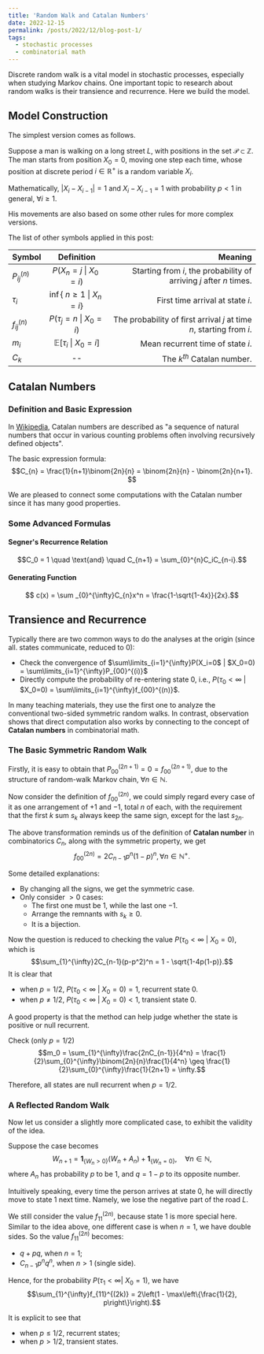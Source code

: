 ```yaml
---
title: 'Random Walk and Catalan Numbers'
date: 2022-12-15
permalink: /posts/2022/12/blog-post-1/
tags:
  - stochastic processes
  - combinatorial math
---
```


Discrete random walk is a vital model in stochastic processes, especially when studying Markov chains. One important topic to research about random walks is their transience and recurrence. Here we build the model. 

## Model Construction

The simplest version comes as follows. 

Suppose a man is walking on a long street $L$, with positions in the set $\mathcal{P}\subset\mathbb{Z}$. The man starts from position $X_0=0$, moving one step each time, whose position at discrete period $i\in \mathbb{R}^{+}$ is a random variable $X_i$. 

Mathematically, $\lvert X_i-X_{i-1}\rvert = 1$ and $X_i-X_{i-1} = 1$ with probability $p<1$ in general, $\forall i\geq 1$. 

His movements are also based on some other rules for more complex versions.

The list of other symbols applied in this post:

| Symbol  |      Definition     |  Meaning  |
|----------|:-------------:|------:|
| $P_{ij}^{(n)}$ |  $P(X_n=j$ \| $X_0=i)$ | Starting from $i$, the probability of arriving $j$ after $n$ times.  |
|$\tau_i$        |  $\inf$\{ $n\geq1$ \| $X_n=i$\} | First time arrival at state $i$.
| $f_{ij}^{(n)}$ |   $P(\tau_j=n$ \| $X_0=i)$    |   The probability of first arrival $j$ at time $n$, starting from $i$. |
|  $m_i$   |    $\mathbb{E}[\tau_i$ \| $X_0=i]$ | Mean recurrent time of state $i$.
| $C_k$ | -- |    The $k^{th}$ Catalan number. |

## Catalan Numbers

### Definition and Basic Expression

In [Wikipedia](https://en.wikipedia.org/wiki/Catalan_number), Catalan numbers are described as "a sequence of natural numbers that occur in various counting problems often involving recursively defined objects".

The basic expression formula:
$$C_{n} = \frac{1}{n+1}\binom{2n}{n} = \binom{2n}{n}  - \binom{2n}{n+1}. $$

We are pleased to connect some computations with the Catalan number since it has many good properties.

### Some Advanced Formulas
#### Segner's Recurrence Relation 
$$C_0 = 1 \quad \text{and} \quad  C_{n+1} = \sum_{0}^{n}C_iC_{n-i}.$$

#### Generating Function
$$ c(x) = \sum _{0}^{\infty}C_{n}x^n = \frac{1-\sqrt{1-4x}}{2x}.$$

## Transience and Recurrence

 Typically there are two common ways to do the analyses at the origin (since all. states communicate, reduced to $0$):
- Check the convergence of $\sum\limits_{i=1}^{\infty}P(X_i=0$ \| $X_0=0) = \sum\limits_{i=1}^{\infty}P_{00}^{(i)}$ 
- Directly compute the probability of re-entering state $0$, i.e.,  $P(\tau_0<\infty$ \| $X_0=0) = \sum\limits_{i=1}^{\infty}f_{00}^{(n)}$.

In many teaching materials, they use the first one to analyze the conventional two-sided symmetric random walks. In contrast, observation shows that direct computation also works by connecting to the concept of **Catalan numbers** in combinatorial math.

###  The Basic Symmetric Random Walk
Firstly, it is easy to obtain that $P_{00}^{(2n+1)} = 0 = f_{00}^{(2n+1)}$, due to the structure of random-walk Markov chain, $\forall n \in \mathbb{N}$.

Now consider the definition of $f_{00}^{(2n)}$, we could simply regard every case of it as one arrangement of $+1$ and $-1$, total $n$ of each, with the requirement that the first $k$ sum $s_k$ always keep the same sign, except for the last $s_{2n}$.

The above transformation reminds us of the definition of **Catalan number** in combinatorics $C_{n}$, along with the symmetric property, we get $$f_{00}^{(2n)} = 2C_{n-1}p^n(1-p)^n, \forall n \in \mathbb{N}^{+}.$$

Some detailed explanations:
- By changing all the signs, we get the symmetric case.
- Only consider $>0$ cases:
	- The first one must be $1$, while the last one $-1$.
	- Arrange the remnants with $s_k \geq 0$.
	- It is a bijection. 

Now the question is reduced to checking the value $P(\tau_0<\infty$ \| $X_0=0)$, which is 
$$\sum_{1}^{\infty}2C_{n-1}(p-p^2)^n = 1 - \sqrt{1-4p(1-p)}.$$
It is clear that
- when $p = 1/2$, $P(\tau_0<\infty$ \| $X_0=0) = 1$, recurrent state $0$.
- when $p \neq 1/2$, $P(\tau_0<\infty$ \| $X_0=0) < 1$, transient state $0$.

A good property is that the method can help judge whether the state is positive or null recurrent.

Check (only $p = 1/2$) $$m_0 = \sum_{1}^{\infty}\frac{2nC_{n-1}}{4^n}  = \frac{1}{2}\sum_{0}^{\infty}\binom{2n}{n}\frac{1}{4^n} \geq \frac{1}{2}\sum_{0}^{\infty}\frac{1}{2n+1} = \infty.$$

Therefore, all states are null recurrent when $p = 1/2$.

###  A Reflected Random Walk
Now let us consider a slightly more complicated case, to exhibit the validity of the idea.

Suppose the case becomes 
$$W_{n+1} = \mathbf{1}_{\{W_n>0\}}(W_n + A_n) + \mathbf{1}_{\{W_n=0\}}, \quad \forall n\in \mathbb{N},$$
where $A_n$ has probability $p$ to be $1$, and $q = 1-p$ to its opposite number.

Intuitively speaking, every time the person arrives at state $0$, he will directly move to state $1$ next time. Namely, we lose the negative part of the road $L$.

We still consider the value $f_{11}^{(2n)}$, because state $1$ is more special here. Similar to the idea above, one different case is when $n = 1$, we have double sides. So the value $f_{11}^{(2n)}$ becomes:
- $q+ pq$, when $n=1$;
- $C_{n-1}p^nq^n$, when $n>1$ (single side).

Hence, for the probability $P(\tau_1<\infty$\| $X_0=1)$, we have $$\sum_{1}^{\infty}f_{11}^{(2k)} = 2\left(1 - \max\left\{\frac{1}{2}, p\right\}\right).$$

It is explicit to see that
- when $p \leq 1/2$, recurrent states;
- when $p > 1/2$, transient states.
